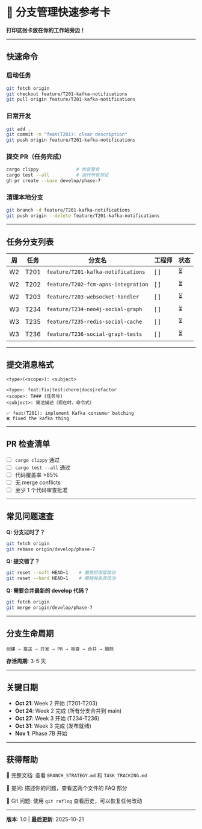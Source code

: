 # 🚀 分支管理快速参考卡

**打印这张卡放在你的工作站旁边！**

---

## 快速命令

### 启动任务
```bash
git fetch origin
git checkout feature/T201-kafka-notifications
git pull origin feature/T201-kafka-notifications
```

### 日常开发
```bash
git add .
git commit -m "feat(T201): clear description"
git push origin feature/T201-kafka-notifications
```

### 提交 PR（任务完成）
```bash
cargo clippy              # 检查警告
cargo test --all          # 运行所有测试
gh pr create --base develop/phase-7
```

### 清理本地分支
```bash
git branch -d feature/T201-kafka-notifications
git push origin --delete feature/T201-kafka-notifications
```

---

## 任务分支列表

| 周 | 任务 | 分支名 | 工程师 | 状态 |
|----|------|--------|--------|------|
| W2 | T201 | `feature/T201-kafka-notifications` | [ ] | ⏳ |
| W2 | T202 | `feature/T202-fcm-apns-integration` | [ ] | ⏳ |
| W2 | T203 | `feature/T203-websocket-handler` | [ ] | ⏳ |
| W3 | T234 | `feature/T234-neo4j-social-graph` | [ ] | ⏳ |
| W3 | T235 | `feature/T235-redis-social-cache` | [ ] | ⏳ |
| W3 | T236 | `feature/T236-social-graph-tests` | [ ] | ⏳ |

---

## 提交消息格式

```
<type>(<scope>): <subject>

<type>: feat|fix|test|chore|docs|refactor
<scope>: T### (任务号)
<subject>: 简洁描述（现在时，命令式）

✅ feat(T201): implement Kafka consumer batching
❌ fixed the kafka thing
```

---

## PR 检查清单

- [ ] `cargo clippy` 通过
- [ ] `cargo test --all` 通过
- [ ] 代码覆盖率 >85%
- [ ] 无 merge conflicts
- [ ] 至少 1 个代码审查批准

---

## 常见问题速查

**Q: 分支过时了？**
```bash
git fetch origin
git rebase origin/develop/phase-7
```

**Q: 提交错了？**
```bash
git reset --soft HEAD~1    # 撤销但保留改动
git reset --hard HEAD~1    # 撤销并丢弃改动
```

**Q: 需要合并最新的 develop 代码？**
```bash
git fetch origin
git merge origin/develop/phase-7
```

---

## 分支生命周期

```
创建 → 推送 → 开发 → PR → 审查 → 合并 → 删除
```

**存活周期**: 3-5 天

---

## 关键日期

- **Oct 21**: Week 2 开始 (T201-T203)
- **Oct 24**: Week 2 完成 (所有分支合并到 main)
- **Oct 27**: Week 3 开始 (T234-T236)
- **Oct 31**: Week 3 完成 (发布就绪)
- **Nov 1**: Phase 7B 开始

---

## 获得帮助

📖 完整文档: 查看 `BRANCH_STRATEGY.md` 和 `TASK_TRACKING.md`

💬 提问: 描述你的问题，查看这两个文件的 FAQ 部分

🔧 Git 问题: 使用 `git reflog` 查看历史，可以恢复任何改动

---

**版本**: 1.0 | **最后更新**: 2025-10-21

